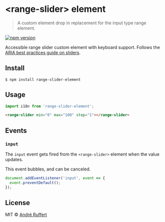 # &lt;range-slider&gt; element

> A custom element drop in replacement for the input type range element.   

[![npm version](https://img.shields.io/npm/v/range-slider-element.svg)](https://www.npmjs.com/package/range-slider-element)

Accessible range slider custom element with keyboard support. Follows the [ARIA best practices guide on sliders](https://www.w3.org/TR/wai-aria-practices/#slider).


## Install

```
$ npm install range-slider-element
```


## Usage

```js
import i18n from 'range-slider-element';
```

```html
<range-slider min="0" max="100" step="1"></range-slider>
```


## Events

### `input`

The `input` event gets fired from the `<range-slider>` element when the value updates.

This event bubbles, and can be canceled.

```js
document.addEventListener('input', event => {
  event.preventDefault();
});
```


## License

MIT © [André Ruffert](https://andreruffert.com)
